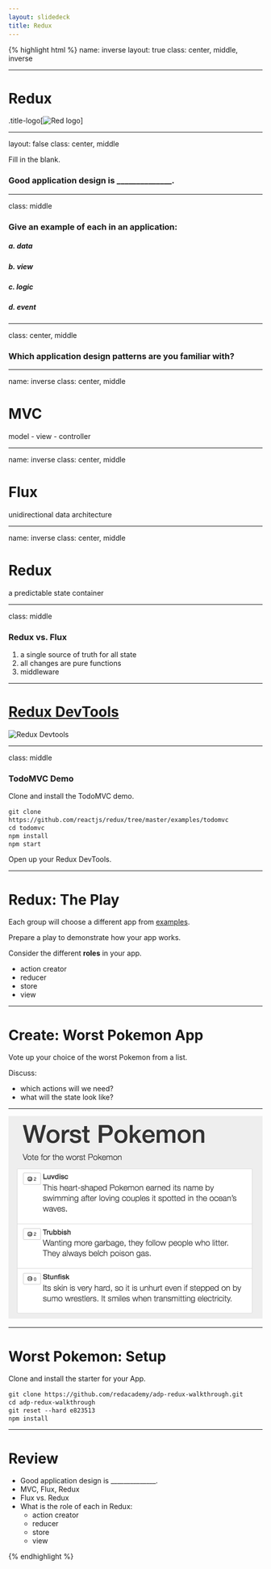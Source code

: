 ```yaml
---
layout: slidedeck
title: Redux
---
```


{% highlight html %}
name: inverse
layout: true
class: center, middle, inverse

---

# Redux

.title-logo[![Red logo](/public/img/red-logo-white.svg)]

---
layout: false
class: center, middle

Fill in the blank.
### Good application design is ______________.

---

class: middle

### Give an example of each in an application:

##### a. data
##### b. view
##### c. logic
##### d. event

---

class: center, middle

### Which application design patterns are you familiar with?

---
name: inverse
class: center, middle

# MVC
model - view - controller

---
name: inverse
class: center, middle

# Flux
unidirectional data architecture

---
name: inverse
class: center, middle

# Redux
a predictable state container

---
class: middle

### Redux vs. Flux

1. a single source of truth for all state
2. all changes are pure functions
3. middleware

---

# [Redux DevTools](https://chrome.google.com/webstore/detail/redux-devtools/lmhkpmbekcpmknklioeibfkpmmfibljd?hl=en)

![Redux Devtools](https://camo.githubusercontent.com/a0d66cf145fe35cbe5fb341494b04f277d5d85dd/687474703a2f2f692e696d6775722e636f6d2f4a34476557304d2e676966)

---
class: middle

### TodoMVC Demo

Clone and install the TodoMVC demo.

```shell
git clone https://github.com/reactjs/redux/tree/master/examples/todomvc
cd todomvc
npm install
npm start
```

Open up your Redux DevTools.

---

# Redux: The Play

Each group will choose a different app from [examples](http://redux.js.org/docs/introduction/Examples.html).

Prepare a play to demonstrate how your app works.

Consider the different **roles** in your app.

- action creator
- reducer
- store
- view

---

# Create: Worst Pokemon App

Vote up your choice of the worst Pokemon from a list.

Discuss:
- which actions will we need?
- what will the state look like?

---

![Worst Pokemon App](../../public/img/slide-assets/worstPokemonApp.png)

---

# Worst Pokemon: Setup

Clone and install the starter for your App.

```shell
git clone https://github.com/redacademy/adp-redux-walkthrough.git
cd adp-redux-walkthrough
git reset --hard e823513
npm install
```

---

# Review

- Good application design is ______________.
- MVC, Flux, Redux
- Flux vs. Redux
- What is the role of each in Redux:
  - action creator
  - reducer
  - store
  - view




{% endhighlight %}

